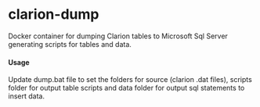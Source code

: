 # clarion-dump

Docker container for dumping Clarion tables to Microsoft Sql Server generating scripts for tables and data.

<h4>Usage</h4>
Update dump.bat file to set the folders for source (clarion .dat files), scripts folder for output table scripts and data folder for output sql statements to insert data.
